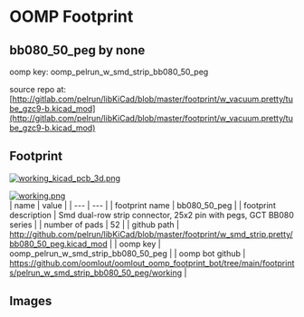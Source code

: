 # OOMP Footprint  
## bb080_50_peg  by none  
  
oomp key: oomp_pelrun_w_smd_strip_bb080_50_peg  
  
source repo at: [http://gitlab.com/pelrun/libKiCad/blob/master/footprint/w_vacuum.pretty/tube_gzc9-b.kicad_mod](http://gitlab.com/pelrun/libKiCad/blob/master/footprint/w_vacuum.pretty/tube_gzc9-b.kicad_mod)  
## Footprint  
  
[![working_kicad_pcb_3d.png](working_kicad_pcb_3d_600.png)](working_kicad_pcb_3d.png)  
  
[![working.png](working_600.png)](working.png)  
| name | value | 
| --- | --- | 
| footprint name | bb080_50_peg | 
| footprint description | Smd dual-row strip connector, 25x2 pin with pegs, GCT BB080 series | 
| number of pads | 52 | 
| github path | http://github.com/pelrun/libKiCad/blob/master/footprint/w_smd_strip.pretty/bb080_50_peg.kicad_mod | 
| oomp key | oomp_pelrun_w_smd_strip_bb080_50_peg | 
| oomp bot github | https://github.com/oomlout/oomlout_oomp_footprint_bot/tree/main/footprints/pelrun_w_smd_strip_bb080_50_peg/working | 
## Images  
